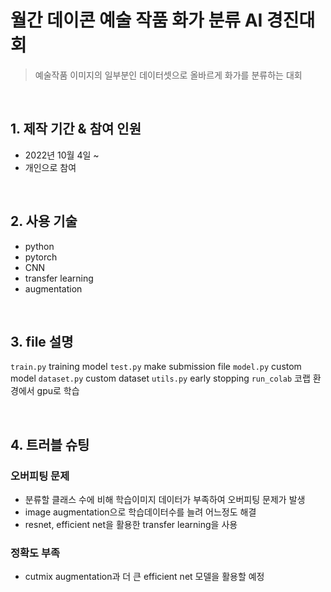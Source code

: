 # 월간 데이콘 예술 작품 화가 분류 AI 경진대회
>예술작품 이미지의 일부분인 데이터셋으로 올바르게 화가를 분류하는 대회

</br>

## 1. 제작 기간 & 참여 인원
- 2022년 10월 4일 ~ 
- 개인으로 참여

</br>

## 2. 사용 기술
- python
- pytorch
- CNN
- transfer learning
- augmentation

</br>

## 3. file 설명
`train.py` training model
`test.py` make submission file 
`model.py` custom model
`dataset.py` custom dataset
`utils.py` early stopping
`run_colab` 코랩 환경에서 gpu로 학습

</br>

## 4. 트러블 슈팅
### 오버피팅 문제
- 분류할 클래스 수에 비해 학습이미지 데이터가 부족하여 오버피팅 문제가 발생
- image augmentation으로 학습데이터수를 늘려 어느정도 해결
- resnet, efficient net을 활용한 transfer learning을 사용
### 정확도 부족
- cutmix augmentation과 더 큰 efficient net 모델을 활용할 예정
